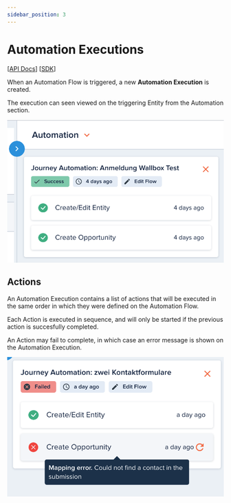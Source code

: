 ```yaml
---
sidebar_position: 3
---
```


# Automation Executions

[[API Docs](/api/automation#tag/executions)]
[[SDK](https://www.npmjs.com/package/@epilot/automation-client)]

When an Automation Flow is triggered, a new **Automation Execution** is created.

The execution can seen viewed on the triggering Entity from the Automation section.

![Automation Capability with open Execution](../../static/img/automation-execution.png)

## Actions

An Automation Execution contains a list of actions that will be executed in the same order in which they were defined on the Automation Flow.

Each Action is executed in sequence, and will only be started if the previous action is succesfully completed.

An Action may fail to complete, in which case an error message is shown on the Automation Execution.

![Automation in error state](../../static/img/automation-error.png)
